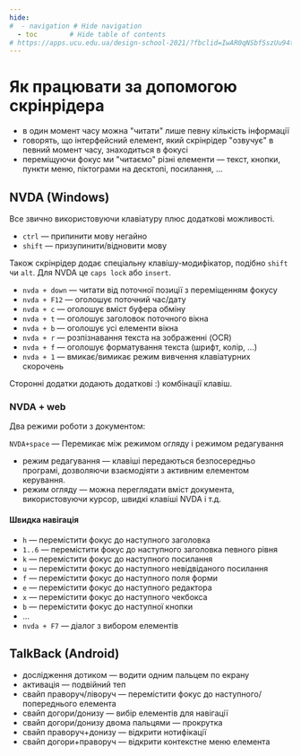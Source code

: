 ```yaml
---
hide:
#  - navigation # Hide navigation
  - toc        # Hide table of contents
# https://apps.ucu.edu.ua/design-school-2021/?fbclid=IwAR0qNSbfSszUu94tNZUZhIXYiHROlDD-S0g7FUrFwrzgfita0iv4GS2BOGU
---
```

# Як працювати за допомогою скрінрідера

- в один момент часу можна "читати" лише певну кількість інформації
- говорять, що інтерфейсний елемент, який скрінрідер "озвучує" в певний момент часу, знаходиться в фокусі
- переміщуючи фокус ми "читаємо" різні елементи — текст, кнопки, пункти меню, піктограми на десктопі, посилання, ...


## NVDA (Windows)

Все звично використовуючи клавіатуру плюс додаткові можливості.

- `ctrl` — припинити мову негайно
- `shift` — призупинити/відновити мову

Також скрінрідер додає спеціальну клавішу-модифікатор, подібно `shift` чи `alt`. 
Для NVDA це `caps lock` або `insert`. 

- `nvda + down` — читати від поточної позиції з переміщенням фокусу
- `nvda + F12` — оголошує поточний час/дату
- `nvda + c` — оголошує вміст буфера обміну
- `nvda + t` — оголошує заголовок поточного вікна
- `nvda + b` — оголошує усі елементи вікна
- `nvda + r` — розпізнавання текста на зображенні (OCR)
- `nvda + f` — оголошує форматування текста (шрифт, колір, ...)
- `nvda + 1` — вмикає/вимикає режим вивчення клавіатурних скорочень

Сторонні додатки додають додаткові :) комбінації клавіш.



### NVDA + web

Два режими роботи з документом:

`NVDA+space` — Перемикає між режимом огляду і режимом редагування

- режим редагування — клавіші передаються безпосередньо програмі, дозволяючи взаємодіяти з активним елементом керування.
- режим огляду — можна переглядати вміст документа, використовуючи курсор, швидкі клавіші NVDA і т.д.

#### Швидка навігація

- `h` — перемістити фокус до наступного заголовка
- `1..6` — перемістити фокус до наступного заголовка певного рівня
- `k` — перемістити фокус до наступного посилання
- `u` — перемістити фокус до наступного невідвіданого посилання
- `f` — перемістити фокус до наступного поля форми
- `e` — перемістити фокус до наступного редактора
- `x` — перемістити фокус до наступного чекбокса
- `b` — перемістити фокус до наступної кнопки
- ...
- `nvda + F7` — діалог з вибором елементів




## TalkBack (Android)

- дослідження дотиком — водити одним пальцем по екрану
- активація — подвійний теп
- свайп праворуч/ліворуч — перемістити фокус до наступного/попереднього елемента
- свайп догори/донизу — вибір елементів для навігації
- свайп догори/донизу двома пальцями — прокрутка
- свайп праворуч+донизу — відкрити нотифікації
- свайп догори+праворуч — відкрити контекстне меню елемента

